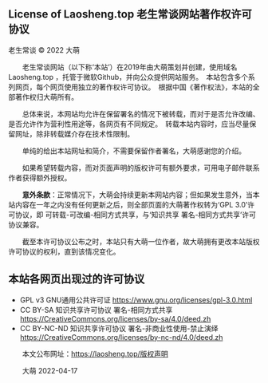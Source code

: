 License of Laosheng.top 
老生常谈网站著作权许可协议
------------------------
老生常谈 © 2022 大萌

　　老生常谈网站（以下称‘本站’）在2019年由大萌策划并创建，使用域名 Laosheng.top ，托管于微软Github，并向公众提供网站服务。　本站包含多个系列网页，每个网页使用独立的著作权许可协议。　根据中国《著作权法》，本站的全部著作权归大萌所有。

　　总体来说，本网站均允许在保留署名的情况下被转载，而对于是否允许改编、是否允许作为营利性用途等，各网页有不同规定。　转载本站内容时，应当尽量保留网址，除非转载媒介存在技术性限制。

　　单纯的给出本站网址和简介，不需要保留作者署名，大萌感谢您的介绍。

　　如果希望转载内容，而对页面声明的版权许可有额外要求，可用电子邮件联系作者获得额外授权。

　　**意外条款**：正常情况下，大萌会持续更新本网站内容；但如果发生意外，当本站内容在一年之内没有任何更新之后，则全部页面的大萌著作权转为‘GPL 3.0’许可协议，即 可转载-可改编-相同方式共享，与‘知识共享 署名-相同方式共享’许可协议兼容。

　　截至本许可协议公布之时，本站只有大萌一位作者，故大萌拥有更改本站版权许可协议的权利，直到该情况变化。

本站各网页出现过的许可协议
------------------------

*	GPL v3  	GNU通用公共许可证
	<https://www.gnu.org/licenses/gpl-3.0.html>
*	CC BY-SA 	知识共享许可协议 署名-相同方式共享
	<https://CreativeCommons.org/licenses/by-sa/4.0/deed.zh>
*	CC BY-NC-ND 	知识共享许可协议 署名-非商业性使用-禁止演绎
	<https://CreativeCommons.org/licenses/by-nc-nd/4.0/deed.zh>

　　本文公布网址：<https://laosheng.top/版权声明>

　　大萌 2022-04-17
